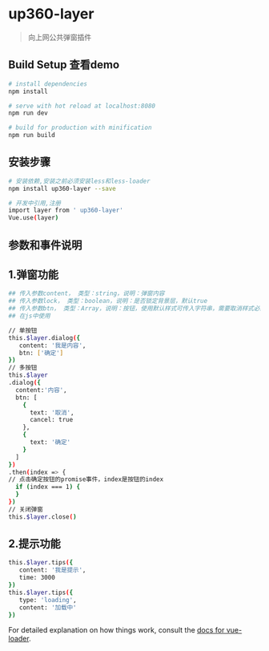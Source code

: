 # up360-layer

> 向上网公共弹窗插件

## Build Setup 查看demo

``` bash
# install dependencies
npm install

# serve with hot reload at localhost:8080
npm run dev

# build for production with minification
npm run build
```

## 安装步骤

``` bash
# 安装依赖,安装之前必须安装less和less-loader 
npm install up360-layer --save

# 开发中引用,注册
import layer from ' up360-layer'
Vue.use(layer)

```
## 参数和事件说明
## 1.弹窗功能
``` bash
## 传入参数content， 类型：string，说明：弹窗内容
## 传入参数lock， 类型：boolean，说明：是否锁定背景层，默认true
## 传入参数btn， 类型：Array，说明：按钮，使用默认样式可传入字符串，需要取消样式必须传入对象，例：{text:'取消',cancel:true}
## 在js中使用

// 单按钮
this.$layer.dialog({
   content: '我是内容',
   btn: ['确定']
})
// 多按钮
this.$layer
.dialog({
  content:'内容',
  btn: [
    {
      text: '取消',
      cancel: true
    },
    {
      text: '确定'
    }
  ]
})
.then(index => {
// 点击确定按钮的promise事件，index是按钮的index
  if (index === 1) { 
  }
})
// 关闭弹窗
this.$layer.close()

```
## 2.提示功能
``` bash
this.$layer.tips({
   content: '我是提示',
   time: 3000
}) 
this.$layer.tips({
   type: 'loading',
   content: '加载中'
})

```

For detailed explanation on how things work, consult the [docs for vue-loader](http://vuejs.github.io/vue-loader).

